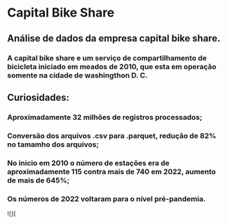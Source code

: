 # Capital Bike Share

## Análise de dados da empresa capital bike share.
### A capital bike share e um serviço de compartilhamento de bicicleta iniciado em meados de 2010, que esta em operação somente na cidade de washingthon D. C.

## Curiosidades:
### Aproximadamente 32 milhões de registros processados;
### Conversão dos arquivos .csv para .parquet, redução de 82% no tamamho dos arquivos;
### No inicio em 2010 o número de estações era de aproximadamente 115 contra mais de 740 em 2022, aumento de  mais de 645%;
### Os números de 2022 voltaram para o nível pré-pandemia.

![](
